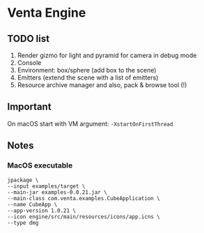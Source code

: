 # Venta Engine
## TODO list
1. Render gizmo for light and pyramid for camera in debug mode
2. Console
3. Environment: box/sphere (add box to the scene)
4. Emitters (extend the scene with a list of emitters)
5. Resource archive manager and also, pack & browse tool (!)

## Important
On macOS start with VM argument: `-XstartOnFirstThread`

## Notes
### MacOS executable
```
jpackage \
--input examples/target \
--main-jar examples-0.0.21.jar \
--main-class com.venta.examples.CubeApplication \
--name CubeApp \
--app-version 1.0.21 \
--icon engine/src/main/resources/icons/app.icns \
--type dmg
```